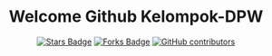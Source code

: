 <h1 align="center">Welcome Github Kelompok-DPW</h1>
<div align="center">
<a href="#"><img src="https://img.shields.io/github/stars/Pucuk1337/awesome-github-profile-readme" alt="Stars Badge"/></a>
<a href="#"><img src="https://img.shields.io/github/forks/Pucuk1337/awesome-github-profile-readme" alt="Forks Badge"/></a>
<a href="#"><img src="https://img.shields.io/github/contributors/Pucuk1337/awesome-github-profile-readme?color=2b9348" alt="GitHub contributors"></a></div>

